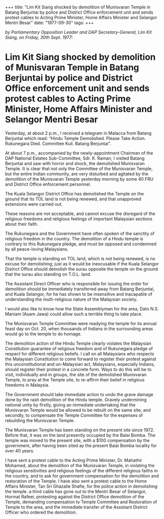 +++ 
title: "Lim Kit Siang shocked by demolition of Munisvaran Temple in Batang Berjuntai by police and District Office enforcement unit and sends protest cables to Acting Prime Minister, Home Affairs Minister and Selangor Mentri Besar"
date: "1977-09-30"
tags:
+++

_by Parliamentary Opposition Leader and DAP Secretary-General, Lim Kit Siang, on Friday, 30th Sept. 1977:_

# Lim Kit Siang shocked by demolition of Munisvaran Temple in Batang Berjuntai by police and District Office enforcement unit and sends protest cables to Acting Prime Minister, Home Affairs Minister and Selangor Mentri Besar

Yesterday, at about 2 p.m., I received a telegram in Malacca from Batang Berjuntai which read: “Hindu Temple Demolished. Please Take Action. Rukunegara Died. Committee Kuil. Batang Berjuntai”.</u>

At about 7 p.m., accompanied by the newly-appointment Chairman of the DAP National Estates Sub-Committee, Sdr. K. Raman, I visited Batang Berjuntai and saw with horror and shock, the demolished Munisvaran Temple. It is clear that not only the Committee of the Munisvaran Temple, but the entire Indian community, are very disturbed and agitated by the demolition of the Munisvaran Temple yesterday morning by some 40 FRU and District Office enforcement personnel.

The Kuala Selangor District Office has demolished the Temple on the ground that its TOL land is not being renewed, and that unapproved extensions were carried out.

These reasons are not acceptable, and cannot excuse the disregard of the religious freedoms and religious feelings of important Malaysian sections about their faith.

The Rukunegara and the Government have often spoken of the sanctity of religious freedom in the country. The demolition of a Hindu temple is contrary to this Rukunegara pledge, and must be opposed and condemned by all peace-loving Malaysians.

That the temple is standing on TOL land, which is not being renewed, is no excuse for demolishing; just as it would be inexcusable if the Kuala Selangor District Office should demolish the surau opposite the temple on the ground that the surau also standing on T.O.L. land.

The Assistant Direct Officer who is responsible for issuing the order for demolition should be immediately transferred away from Batang Berjuntai, and Kuala Selangor, for he has shown to be insensitive and inacapable of understanding the multi-religious nature of the Malaysian society.

I would also like to know how the State Assemblyman for the area, Dato N.S. Maniam (Asam Jawa) could allow such a terrible thing to take place.

The Munisvaran Temple Committee were readying the temple for its annual feast day on Oct. 20, when thousands of Indians in the surrounding areas would go to the temple to do homage.

The demolition action of the Hindu Temple clearly violates the Malaysian Constitution guarantee of religious freedom and of Rukunegara pledge of respect for different religious beliefs. I call on all Malaysians who respects the Malaysian Constitution to come forward to register their protest against this unconstitutional and un-Malaysian act, Malaysians, especially Indians, should register their protest in a concrete form. Ways to do this will be to visit, individually and in groups, the site of the demolished Munisvaran Temple, to pray at the Temple site, to re-affirm their belief in religious freedoms in Malaysia.

The Government should take immediate action to undo the grave damage done by the rash demolition of the Hindu temple. Gravely undermining national unity by firstly, giving an immediate undertaking that the Munisvaran Temple would be allowed to be rebuilt on the same site; and secondly, to compensate the Temple Committee for the expenses of rebuilding the Munisvaran Temple. 

The Munisvaran Temple has been standing on the present site since 1972. Before that, it was on the land presently occupied by the Balai Bomba. The temple was moved to the present site, with a $100 compensation by the government, after having been sited ay the present Balai Bomba locality for over 40 years.

I have sent a protest cable to the Acting Prime Minister, Dr. Mahathir Mohamed, about the demolition of the Munisvaran Temple, in violating the religious sensitivities and religious feelings of the different religious faiths in the country, and to ask for government compensation for the demolition and restoration of the Temple. I have also sent a protest cable to the Home Affairs Minister, Tan Sri Ghazalie Shafie, for the police action in demolishing the temple. a third cable has gone out to the Mentri Besar of Selangor, Hormat Rafeei, protesting against the District Office demolition of the Temple, demanding compensation to Temple Committee and Restoration of Temple to the area, and the immediate transfer of the Assistant District Officer who ordered the demolition.
 
